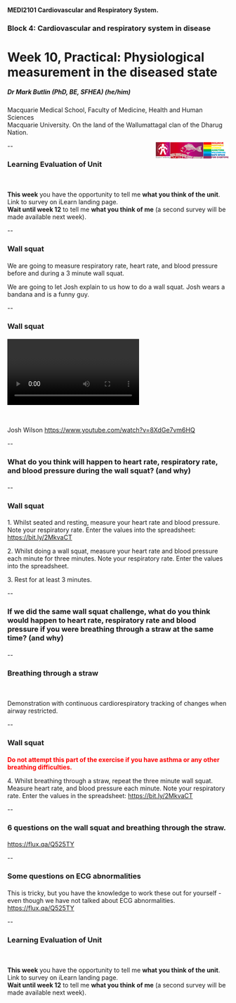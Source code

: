<!-- .slide: data-auto-animate-restart id="MEDI2101Wk10prac"-->
#### MEDI2101 Cardiovascular and Respiratory System.
### Block 4: Cardiovascular and respiratory system in disease
# Week 10, Practical: Physiological measurement in the diseased state
##### Dr Mark Butlin (PhD, BE, SFHEA) (he/him)

Macquarie Medical School, Faculty of Medicine, Health and Human Sciences<br>Macquarie University. On the land of the Wallumattagal clan of the Dharug Nation.

<a href="https://students.mq.edu.au/support"><img src="images/mq_support.png" alt="Student wellbeing logo. Wallumattagal peoples at Macquarie. LGBTQI+ Safe Space for Everyone" align="right" width=33%></a>

--
### Learning Evaluation of Unit
####
<p>&nbsp;</p>
<p class="citation"><b>This week</b> you have the opportunity to tell me <b>what you think of the unit</b>.<br>Link to survey on iLearn landing page.<br><b>Wait until week 12</b> to tell me <b>what you think of me</b> (a second survey will be made available next week).</p>

--
### Wall squat
####

We are going to measure respiratory rate, heart rate, and blood pressure before and during a 3 minute wall squat.

<p class="fragment">We are going to let Josh explain to us how to do a wall squat. Josh wears a bandana and is a funny guy.</p>

--
### Wall squat
####

<video data-autoplay data-src="images/wall squat exercise.mp4"></video>
<p>&nbsp;</p>
<p class="citation">Josh Wilson <a href="https://www.youtube.com/watch?v=8XdGe7vm6HQ">https://www.youtube.com/watch?v=8XdGe7vm6HQ</a></p>

--
### What do you think will happen to heart rate, respiratory rate, and blood pressure during the wall squat? (and why)
####

--
### Wall squat
####

<p>1. Whilst seated and resting, measure your heart rate and blood pressure. Note your respiratory rate. Enter the values into the spreadsheet: <a href="https://bit.ly/2MkvaCT">https://bit.ly/2MkvaCT</a></p>

<span class="fragment">
<p>2. Whilst doing a wall squat, measure your heart rate and blood pressure each minute for three minutes. Note your respiratory rate. Enter the values into the spreadsheet.</p>
</span>
<span class="fragment">
<p>3. Rest for at least 3 minutes.</p>
</span>

--
### If we did the same wall squat challenge, what do you think would happen to heart rate, respiratory rate and blood pressure if you were breathing through a straw at the same time? (and why)
####

--
### Breathing through a straw
####
<p>&nbsp;</p>
<p class="citation">Demonstration with continuous cardiorespiratory tracking of changes when airway restricted.</p>

--
### Wall squat
####

<span style="color:red">**Do not attempt this part of the exercise if you have asthma or any other breathing difficulties.**</span>

<p>4. Whilst breathing through a straw, repeat the three minute wall squat. Measure heart rate, and blood pressure each minute. Note your respiratory rate. Enter the values in the spreadsheet: <a href="https://bit.ly/2MkvaCT">https&#x3A;//bit.ly/2MkvaCT</a>
</p>

--

### 6 questions on the wall squat and breathing through the straw.
####

<p class="citation"><a href="https://flux.qa/Q525TY">https://flux.qa/Q525TY</a></p>

--

### Some questions on ECG abnormalities
####

<p class="citation">This is tricky, but you have the knowledge to work these out for yourself - even though we have not talked about ECG abnormalities.<br><a href="https://flux.qa/Q525TY">https://flux.qa/Q525TY</a></p>

--
### Learning Evaluation of Unit
####
<p>&nbsp;</p>
<p class="citation"><b>This week</b> you have the opportunity to tell me <b>what you think of the unit</b>.<br>Link to survey on iLearn landing page.<br><b>Wait until week 12</b> to tell me <b>what you think of me</b> (a second survey will be made available next week).</p>